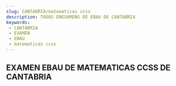 ```yaml
---
slug: CANTABRIA/matematicas ccss
description: TODOS ENEXAMENS DE EBAU DE CANTABRIA
keywords:
 - CANTABRIA
 - EXAMEN
 - EBAU
 - matematicas ccss
---
```

## EXAMEN EBAU DE MATEMATICAS CCSS DE CANTABRIA
